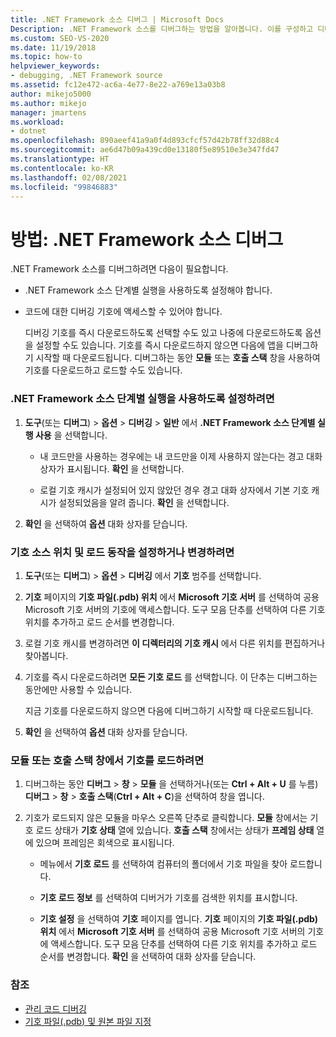```yaml
---
title: .NET Framework 소스 디버그 | Microsoft Docs
Description: .NET Framework 소스를 디버그하는 방법을 알아봅니다. 이를 구성하고 디버깅 기호를 다운로드해야 합니다.
ms.custom: SEO-VS-2020
ms.date: 11/19/2018
ms.topic: how-to
helpviewer_keywords:
- debugging, .NET Framework source
ms.assetid: fc12e472-ac6a-4e77-8e22-a769e13a03b8
author: mikejo5000
ms.author: mikejo
manager: jmartens
ms.workload:
- dotnet
ms.openlocfilehash: 890aeef41a9a0f4d893cfcf57d42b78ff32d88c4
ms.sourcegitcommit: ae6d47b09a439cd0e13180f5e89510e3e347fd47
ms.translationtype: HT
ms.contentlocale: ko-KR
ms.lasthandoff: 02/08/2021
ms.locfileid: "99846883"
---
```

# <a name="how-to-debug-net-framework-source"></a>방법: .NET Framework 소스 디버그

.NET Framework 소스를 디버그하려면 다음이 필요합니다.

- .NET Framework 소스 단계별 실행을 사용하도록 설정해야 합니다.

- 코드에 대한 디버깅 기호에 액세스할 수 있어야 합니다.

  디버깅 기호를 즉시 다운로드하도록 선택할 수도 있고 나중에 다운로드하도록 옵션을 설정할 수도 있습니다. 기호를 즉시 다운로드하지 않으면 다음에 앱을 디버그하기 시작할 때 다운로드됩니다. 디버그하는 동안 **모듈** 또는 **호출 스택** 창을 사용하여 기호를 다운로드하고 로드할 수도 있습니다.

### <a name="to-enable-stepping-into-net-framework-source"></a>.NET Framework 소스 단계별 실행을 사용하도록 설정하려면

1. **도구**(또는 **디버그**) > **옵션** > **디버깅** > **일반** 에서 **.NET Framework 소스 단계별 실행 사용** 을 선택합니다.

   - 내 코드만을 사용하는 경우에는 내 코드만을 이제 사용하지 않는다는 경고 대화 상자가 표시됩니다. **확인** 을 선택합니다.

   - 로컬 기호 캐시가 설정되어 있지 않았던 경우 경고 대화 상자에서 기본 기호 캐시가 설정되었음을 알려 줍니다. **확인** 을 선택합니다.

1. **확인** 을 선택하여 **옵션** 대화 상자를 닫습니다.

### <a name="to-set-or-change-symbol-source-locations-and-loading-behavior"></a>기호 소스 위치 및 로드 동작을 설정하거나 변경하려면

1. **도구**(또는 **디버그**) > **옵션** > **디버깅** 에서 **기호** 범주를 선택합니다.

1. **기호** 페이지의 **기호 파일(.pdb) 위치** 에서 **Microsoft 기호 서버** 를 선택하여 공용 Microsoft 기호 서버의 기호에 액세스합니다. 도구 모음 단추를 선택하여 다른 기호 위치를 추가하고 로드 순서를 변경합니다.

1. 로컬 기호 캐시를 변경하려면 **이 디렉터리의 기호 캐시** 에서 다른 위치를 편집하거나 찾아봅니다.

1. 기호를 즉시 다운로드하려면 **모든 기호 로드** 를 선택합니다. 이 단추는 디버그하는 동안에만 사용할 수 있습니다.

   지금 기호를 다운로드하지 않으면 다음에 디버그하기 시작할 때 다운로드됩니다.

1. **확인** 을 선택하여 **옵션** 대화 상자를 닫습니다.

### <a name="to-load-symbols-from-the-modules-or-call-stack-windows"></a>모듈 또는 호출 스택 창에서 기호를 로드하려면

1. 디버그하는 동안 **디버그** > **창** > **모듈** 을 선택하거나(또는 **Ctrl + Alt + U** 를 누름) **디버그** > **창** > **호출 스택**(**Ctrl + Alt + C**)을 선택하여 창을 엽니다.

1. 기호가 로드되지 않은 모듈을 마우스 오른쪽 단추로 클릭합니다. **모듈** 창에서는 기호 로드 상태가 **기호 상태** 열에 있습니다. **호출 스택** 창에서는 상태가 **프레임 상태** 열에 있으며 프레임은 회색으로 표시됩니다.

   - 메뉴에서 **기호 로드** 를 선택하여 컴퓨터의 폴더에서 기호 파일을 찾아 로드합니다.

   - **기호 로드 정보** 를 선택하여 디버거가 기호를 검색한 위치를 표시합니다.

   - **기호 설정** 을 선택하여 **기호** 페이지를 엽니다. **기호** 페이지의 **기호 파일(.pdb) 위치** 에서 **Microsoft 기호 서버** 를 선택하여 공용 Microsoft 기호 서버의 기호에 액세스합니다. 도구 모음 단추를 선택하여 다른 기호 위치를 추가하고 로드 순서를 변경합니다. **확인** 을 선택하여 대화 상자를 닫습니다.

### <a name="see-also"></a>참조
- [관리 코드 디버깅](../debugger/debugging-managed-code.md)
- [기호 파일(.pdb) 및 원본 파일 지정](../debugger/specify-symbol-dot-pdb-and-source-files-in-the-visual-studio-debugger.md)